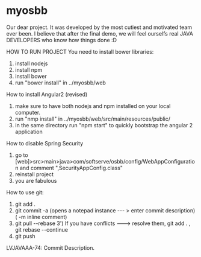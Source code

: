 # myosbb
Our dear project.
It was developed by the most cutiest and motivated team ever been.
I believe that after the final demo, we will feel ourselfs real JAVA DEVELOPERS who know how things done :D

HOW TO RUN PROJECT 
You need to install bower libraries:
1) install nodejs
2) install npm
3) install bower
4) run "bower install" in ../myosbb/web

How to install Angular2 (revised)
1) make sure to have both nodejs and npm installed on your local computer.
2) run "nmp install" in ../myosbb/web/src/main/resources/public/
3) in the same directory run "npm start" to quickly bootstrap the angular 2 application

How to disable Spring Security
1) go to [web]>src>main>java>com/softserve/osbb/config/WebAppConfiguration  and comment ",SecurityAppConfig.class"
2) reinstall project
3) you are fabulous


How to use git:

1) git add .
2) git commit -a (opens a notepad instance --- > enter commit description) ( -m inline comment)
3) git pull --rebase
3') If you have conflicts ---> resolve them, git add . ,  git rebase --continue
4) git push

LVJAVAAA-74: Commit Description.
